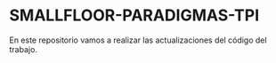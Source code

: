 # SMALLFLOOR-PARADIGMAS-TPI
En este repositorio vamos a realizar las actualizaciones del código del trabajo.
